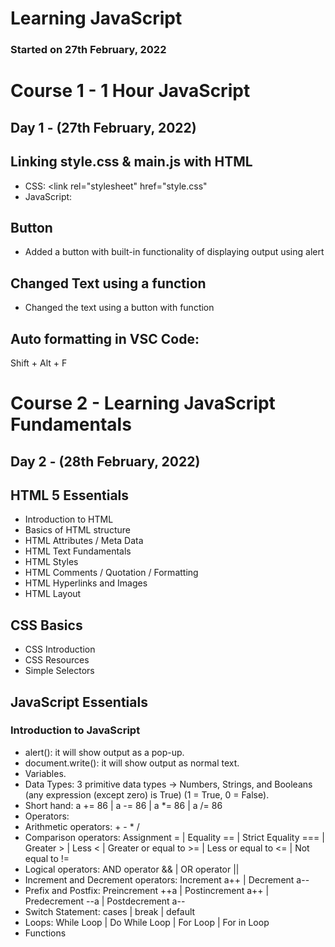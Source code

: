 # Learning JavaScript 
### Started on 27th February, 2022

# Course 1 - 1 Hour JavaScript
## Day 1 - (27th February, 2022)
## Linking style.css & main.js with HTML
* CSS: <link rel="stylesheet" href="style.css"
* JavaScript: <script src="main.js"></script>

## Button
* Added a button with built-in functionality of displaying output using alert

## Changed Text using a function
* Changed the text using a button with function

## Auto formatting in VSC Code:
Shift + Alt + F

# Course 2 - Learning JavaScript Fundamentals
## Day 2 - (28th February, 2022)
## HTML 5 Essentials
* Introduction to HTML
* Basics of HTML structure
* HTML Attributes / Meta Data
* HTML Text Fundamentals
* HTML Styles
* HTML Comments / Quotation / Formatting
* HTML Hyperlinks and Images
* HTML Layout

## CSS Basics
* CSS Introduction
* CSS Resources
* Simple Selectors

## JavaScript Essentials
### Introduction to JavaScript
* alert(): it will show output as a pop-up. 
* document.write(): it will show output as normal text. 
* Variables.
* Data Types: 3 primitive data types -> Numbers, Strings, and Booleans (any expression (except zero) is True) (1 = True, 0 = False).
* Short hand: a += 86 | a -= 86 | a *= 86 | a /= 86 
* Operators: 
* Arithmetic operators: + - * / 
* Comparison operators: Assignment = | Equality == | Strict Equality === | Greater > | Less < | Greater or equal to >= | Less or equal to <= | Not equal to !=
* Logical operators: AND operator && | OR operator ||
* Increment and Decrement operators: Increment a++ | Decrement a-- 
* Prefix and Postfix: Preincrement ++a | Postincrement a++ | Predecrement --a | Postdecrement a--
* Switch Statement: cases | break | default
* Loops: While Loop | Do While Loop | For Loop | For in Loop 
* Functions

